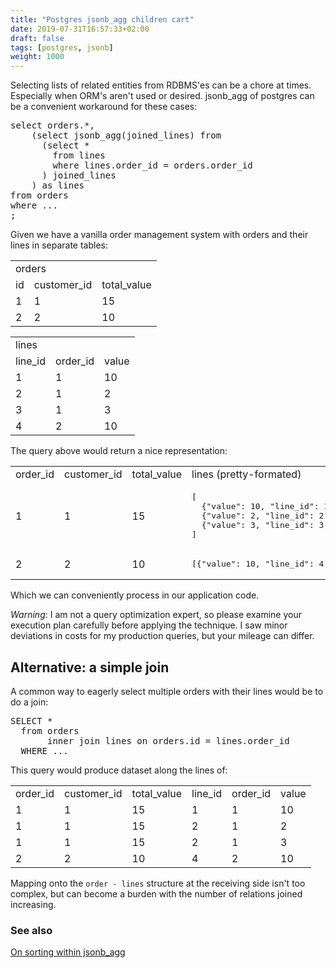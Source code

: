 ```yaml
---
title: "Postgres jsonb_agg children cart"
date: 2019-07-31T16:57:33+02:00
draft: false
tags: [postgres, jsonb]
weight: 1000
---
```


Selecting lists of related entities from RDBMS'es can be a chore at times. Especially when ORM's aren't used or desired. jsonb_agg of postgres can be a convenient workaround for these cases:

<!--more-->

<pre class="hackprecolor2 b--black-10 ba">
select orders.*,
    (select jsonb_agg(joined_lines) from
      (select * 
        from lines 
        where lines.order_id = orders.order_id
      ) joined_lines
    ) as lines
from orders
where ...
;
</pre>

Given we have a vanilla order management system with orders and their lines in separate tables: 

<table class="collapse ba br2 b--black-10">
  <tbody>
    <tr class="striped--light-gray ph3">
      <td class="ph3 tc" colspan=3>orders</td>
    </tr>
    <tr class="striped--light-gray ph3">
      <td class="ph3 tr">id</td>
      <td class="ph3 tr">customer_id</td>
      <td class="ph3 tr">total_value</td>
    </tr>
    <tr class="striped--light-gray">
      <td class="ph3 tr">1</td>
      <td class="ph3 tr">1</td>
      <td class="ph3 tr">15</td>
    </tr>
    <tr class="striped--light-gray">
      <td class="ph3 tr">2</td>
      <td class="ph3 tr">2</td>
      <td class="ph3 tr">10</td>
    </tr>
  </tbody>
</table>

<p>
<table class="collapse ba br2 b--black-10">
  <tbody>
    <tr class="striped--light-gray ph3">
      <td class="ph3 tc" colspan=4>lines</td>
    </tr>
    <tr class="striped--light-gray ph3">
      <td class="ph3 tr">line_id</td>
      <td class="ph3 tr">order_id</td>
      <td class="ph3 tr">value</td>
    </tr>
    <tr class="striped--light-gray">
      <td class="ph3 tr">1</td>
      <td class="ph3 tr">1</td>
      <td class="ph3 tr">10</td>
    </tr>
    <tr class="striped--light-gray">
      <td class="ph3 tr">2</td>
      <td class="ph3 tr">1</td>
      <td class="ph3 tr">2</td>
    </tr>
    <tr class="striped--light-gray">
      <td class="ph3 tr">3</td>
      <td class="ph3 tr">1</td>
      <td class="ph3 tr">3</td>
    </tr>
    <tr class="striped--light-gray">
      <td class="ph3 tr">4</td>
      <td class="ph3 tr">2</td>
      <td class="ph3 tr">10</td>
    </tr>
  </tbody>
</table>
</p>

The query above would return a nice representation: 

<table class="collapse ba br2 b--black-10">
  <tbody>
    <tr class="striped--light-gray ph3">
      <td class="ph3">order_id</td>
      <td class="ph3">customer_id</td>
      <td class="ph3">total_value</td>
      <td class="ph3">lines (pretty-formated)</td>
    </tr>
    <tr class="striped--light-gray">
      <td class="ph3 tr">1</td>
      <td class="ph3 tr">1</td>
      <td class="ph3 tr">15</td>
      <td class="ph3 hackprecolor"><pre>
[
  {"value": 10, "line_id": 1, "order_id": 1}, 
  {"value": 2, "line_id": 2, "order_id": 1}, 
  {"value": 3, "line_id": 3, "order_id": 1}
]</pre></td>
    </tr>
    <tr class="striped--light-gray">
      <td class="ph3 tr">2</td>
      <td class="ph3 tr">2</td>
      <td class="ph3 tr">10</td>
      <td class="ph3 hackprecolor"><pre>[{"value": 10, "line_id": 4, "order_id": 2}]</pre></td>
    </tr>
  </tbody>
</table>

Which we can conveniently process in our application code.

*Warning*: I am not a query optimization expert, so please examine your execution plan carefully before applying the technique. I saw minor deviations in costs for my production queries, but your mileage can differ. 

## Alternative: a simple join

A common way to eagerly select multiple orders with their lines would be to do a join: 

<pre class="hackprecolor2 b--black-10 ba">
SELECT * 
  from orders 
       inner join lines on orders.id = lines.order_id
  WHERE ...
</pre>

This query would produce dataset along the lines of: 

<table class="collapse ba br2 b--black-10">
  <tbody>
    <tr class="striped--light-gray ph3">
      <td class="ph3 tr">order_id</td>
      <td class="ph3 tr">customer_id</td>
      <td class="ph3 tr">total_value</td>
      <td class="ph3 tr">line_id</td>
      <td class="ph3 tr">order_id</td>
      <td class="ph3 tr">value</td>
    </tr>
    <tr class="striped--light-gray">
      <td class="ph3 tr">1</td>
      <td class="ph3 tr">1</td>
      <td class="ph3 tr">15</td>
      <td class="ph3 tr">1</td>
      <td class="ph3 tr">1</td>
      <td class="ph3 tr">10</td>
    </tr>
    <tr class="striped--light-gray">
      <td class="ph3 tr">1</td>
      <td class="ph3 tr">1</td>
      <td class="ph3 tr">15</td>
      <td class="ph3 tr">2</td>
      <td class="ph3 tr">1</td>
      <td class="ph3 tr">2</td>
    </tr>
    <tr class="striped--light-gray">
      <td class="ph3 tr">1</td>
      <td class="ph3 tr">1</td>
      <td class="ph3 tr">15</td>
      <td class="ph3 tr">2</td>
      <td class="ph3 tr">1</td>
      <td class="ph3 tr">3</td>
    </tr>
    <tr class="striped--light-gray">
      <td class="ph3 tr">2</td>
      <td class="ph3 tr">2</td>
      <td class="ph3 tr">10</td>
      <td class="ph3 tr">4</td>
      <td class="ph3 tr">2</td>
      <td class="ph3 tr">10</td>
    </tr>
  </tbody>
</table>

Mapping onto the `order - lines` structure at the receiving side isn't too complex, but can become a burden with the number of relations joined increasing. 

### See also 

[On sorting within jsonb_agg](https://stackoverflow.com/questions/40652871/postgresql-jsonb-agg-subquery-sort)